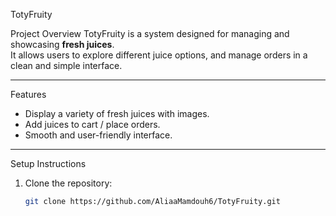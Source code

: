 TotyFruity

 Project Overview
TotyFruity is a system designed for managing and showcasing **fresh juices**.  
It allows users to explore different juice options, and manage orders in a clean and simple interface.  

---

 Features
-  Display a variety of fresh juices with images.
-  Add juices to cart / place orders.
-  Smooth and user-friendly interface.

---

 Setup Instructions
1. Clone the repository:
   ```bash
   git clone https://github.com/AliaaMamdouh6/TotyFruity.git
